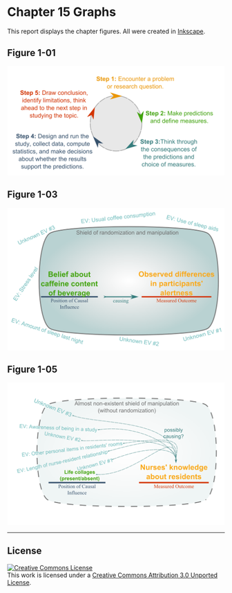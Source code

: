 Chapter 15 Graphs
=================================================
This report displays the chapter figures.  All were created in [Inkscape](http://www.inkscape.org/en/).

## Figure 1-01
<img src="./Figure01_01.png" style="width: 550px;"/>

## Figure 1-03
<img src="./Figure01_03.png" style="width: 520px;"/>

## Figure 1-05
<img src="./Figure01_05.png" style="width: 520px;"/>

---

## License

<a rel="license" href="http://creativecommons.org/licenses/by/3.0/"><img alt="Creative Commons License" style="border-width:0" src="http://i.creativecommons.org/l/by/3.0/88x31.png" /></a><br />This work is licensed under a <a rel="license" href="http://creativecommons.org/licenses/by/3.0/">Creative Commons Attribution 3.0 Unported License</a>.
